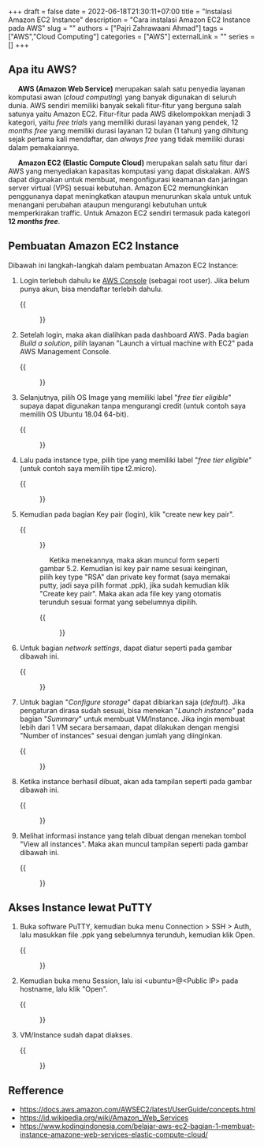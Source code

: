 +++ 
draft = false
date = 2022-06-18T21:30:11+07:00
title = "Instalasi Amazon EC2 Instance"
description = "Cara instalasi Amazon EC2 Instance pada AWS"
slug = ""
authors = ["Pajri Zahrawaani Ahmad"]
tags = ["AWS","Cloud Computing"]
categories = ["AWS"]
externalLink = ""
series = []
+++

## Apa itu AWS?
&nbsp;&nbsp;&nbsp;&nbsp; __AWS (Amazon Web Service)__ merupakan salah satu penyedia layanan komputasi awan (*cloud computing*) yang banyak digunakan di seluruh dunia. AWS sendiri memiliki banyak sekali fitur-fitur yang berguna salah satunya yaitu Amazon EC2. Fitur-fitur pada AWS dikelompokkan menjadi 3 kategori, yaitu *free trials* yang memiliki durasi layanan yang pendek, 12 *months free* yang memiliki durasi layanan 12 bulan (1 tahun) yang dihitung sejak pertama kali mendaftar, dan *always free* yang tidak memiliki durasi dalam pemakaiannya.

&nbsp;&nbsp;&nbsp;&nbsp; __Amazon EC2 (Elastic Compute Cloud)__ merupakan salah satu fitur dari AWS yang menyediakan kapasitas komputasi yang dapat diskalakan. AWS dapat digunakan untuk membuat, mengonfigurasi keamanan dan jaringan server virtual (VPS) sesuai kebutuhan. Amazon EC2 memungkinkan penggunanya dapat meningkatkan ataupun menurunkan skala untuk untuk menangani perubahan ataupun mengurangi kebutuhan untuk memperkirakan traffic. Untuk Amazon EC2 sendiri termasuk pada kategori __12 *months free*__.

<center>
	<script type="text/javascript">
		atOptions = {
			'key' : 'fde2bfab6f69ce53948ce55e9d8aa544',
			'format' : 'iframe',
			'height' : 50,
			'width' : 320,
			'params' : {}
		};
		document.write('<scr' + 'ipt type="text/javascript" src="http' + (location.protocol === 'https:' ? 's' : '') + '://www.topdisplayformat.com/fde2bfab6f69ce53948ce55e9d8aa544/invoke.js"></scr' + 'ipt>');
	</script>
</center>

## Pembuatan Amazon EC2 Instance
Dibawah ini langkah-langkah dalam pembuatan Amazon EC2 Instance:
1. Login terlebuh dahulu ke [AWS Console](https://aws.amazon.com/console/) (sebagai root user). Jika belum punya akun, bisa mendaftar terlebih dahulu.
	
	{{<figure src="/images/instalasi-amazon-ec2-instance/step_1.PNG" caption="Gambar 1 Login AWS Console" >}}

1. Setelah login, maka akan dialihkan pada dashboard AWS. Pada bagian *Build a solution*, pilih layanan "Launch a virtual machine with EC2" pada AWS Management Console.

	{{<figure src="/images/instalasi-amazon-ec2-instance/step_2.PNG" caption="Gambar 2 Pilihan fitur AWS" >}}

1. Selanjutnya, pilih OS Image yang memiliki label "*free tier eligible*" supaya dapat digunakan tanpa mengurangi credit (untuk contoh saya memilih OS Ubuntu 18.04 64-bit).

	{{<figure src="/images/instalasi-amazon-ec2-instance/step_3.PNG" caption="Gambar 3 Tampilan pemilihan OS" >}}

1. Lalu pada instance type, pilih tipe yang memiliki label "*free tier eligible*" (untuk contoh saya memilih tipe t2.micro).

	{{<figure src="/images/instalasi-amazon-ec2-instance/step_4.PNG" caption="Gambar 4 Tampilan pemilihan OS Type">}}


1. Kemudian pada bagian Key pair (login), klik "create new key pair".
	
	{{<figure src="/images/instalasi-amazon-ec2-instance/step_5.1.PNG" caption="Gambar 5.1 Tampilan pengaturan key pair">}}

	&nbsp;&nbsp;&nbsp;&nbsp; Ketika menekannya, maka akan muncul form seperti gambar 5.2. Kemudian isi key pair name sesuai keinginan, pilih key type "RSA" dan private key format (saya memakai putty, jadi saya pilih format .ppk), jika sudah kemudian klik "Create key pair". Maka akan ada file key yang otomatis terunduh sesuai format yang sebelumnya dipilih.

	{{<figure src="/images/instalasi-amazon-ec2-instance/step_5.2.PNG" caption="Gambar 5.2 Tampilan lanjutan pengaturan key pair">}}

1. Untuk bagian *network settings*, dapat diatur seperti pada gambar dibawah ini.

	{{<figure src="/images/instalasi-amazon-ec2-instance/step_6.PNG" caption="Gambar 6 Tampilan pengaturan network">}}

1. Untuk bagian "*Configure storage*" dapat dibiarkan saja (*default*). Jika pengaturan dirasa sudah sesuai, bisa menekan "*Launch instance*" pada bagian "*Summary*" untuk membuat VM/Instance. Jika ingin membuat lebih dari 1 VM secara bersamaan, dapat dilakukan dengan mengisi "Number of instances" sesuai dengan jumlah yang diinginkan.

	{{<figure src="/images/instalasi-amazon-ec2-instance/step_7.PNG" caption="Gambar 7 Tampilan AWS Management Console">}}

1. Ketika instance berhasil dibuat, akan ada tampilan seperti pada gambar dibawah ini.

	{{<figure src="/images/instalasi-amazon-ec2-instance/step_8.PNG" caption="Gambar 8 Tampilan ketika Instance berhasil dibuat">}}

1.  Melihat informasi instance yang telah dibuat dengan menekan tombol "View all instances". Maka akan muncul tampilan seperti pada gambar dibawah ini.

	{{<figure src="/images/instalasi-amazon-ec2-instance/step_9.PNG" caption="Gambar 9 Tampilan Dashboard Instances">}}

<center>
	<script type="text/javascript">
		atOptions = {
			'key' : 'fde2bfab6f69ce53948ce55e9d8aa544',
			'format' : 'iframe',
			'height' : 50,
			'width' : 320,
			'params' : {}
		};
		document.write('<scr' + 'ipt type="text/javascript" src="http' + (location.protocol === 'https:' ? 's' : '') + '://www.topdisplayformat.com/fde2bfab6f69ce53948ce55e9d8aa544/invoke.js"></scr' + 'ipt>');
	</script>
</center>

## Akses Instance lewat PuTTY
1. Buka software PuTTY, kemudian buka menu Connection > SSH > Auth, lalu masukkan file .ppk yang sebelumnya terunduh, kemudian klik Open.

	{{<figure src="/images/instalasi-amazon-ec2-instance/step_10.PNG" caption="Gambar 10 Membuka private key pada PuTTY">}}

1. Kemudian buka menu Session, lalu isi \<ubuntu\>@\<Public IP\> pada hostname, lalu klik "Open".

	{{<figure src="/images/instalasi-amazon-ec2-instance/step_11.PNG" caption="Gambar 11 Tampilan PuTTY">}}

1. VM/Instance sudah dapat diakses.

	{{<figure src="/images/instalasi-amazon-ec2-instance/step_12.PNG" caption="Gambar 12 Tampilan Terminal shell Instance">}}

## Refference
* https://docs.aws.amazon.com/AWSEC2/latest/UserGuide/concepts.html
* https://id.wikipedia.org/wiki/Amazon_Web_Services
* https://www.kodingindonesia.com/belajar-aws-ec2-bagian-1-membuat-instance-amazone-web-services-elastic-compute-cloud/